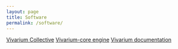 ```yaml
---
layout: page
title: Software
permalink: /software/
---
```


[Vivarium Collective](https://github.com/vivarium-collective)
[Vivarium-core engine](https://github.com/vivarium-collective/vivarium-core)
[Vivarium documentation](https://vivarium-core.readthedocs.io/en/latest/)
